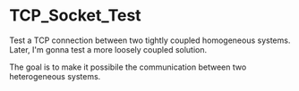# TCP_Socket_Test
Test a TCP connection between two tightly coupled homogeneous systems. Later, I'm gonna test a more loosely coupled solution. 

The goal is to make it possibile the communication between two heterogeneous systems.
